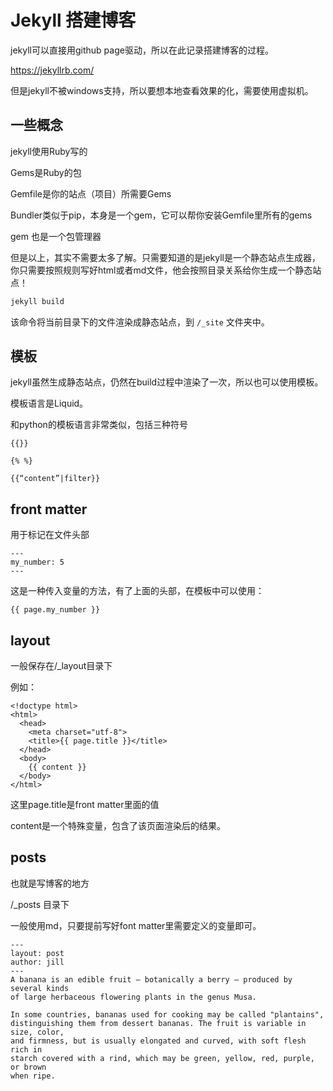# Jekyll 搭建博客

jekyll可以直接用github page驱动，所以在此记录搭建博客的过程。

https://jekyllrb.com/

但是jekyll不被windows支持，所以要想本地查看效果的化，需要使用虚拟机。

## 一些概念

jekyll使用Ruby写的

Gems是Ruby的包

Gemfile是你的站点（项目）所需要Gems

Bundler类似于pip，本身是一个gem，它可以帮你安装Gemfile里所有的gems

gem 也是一个包管理器

但是以上，其实不需要太多了解。只需要知道的是jekyll是一个静态站点生成器，你只需要按照规则写好html或者md文件，他会按照目录关系给你生成一个静态站点！

```sh
jekyll build
```

该命令将当前目录下的文件渲染成静态站点，到 `/_site` 文件夹中。

## 模板

jekyll虽然生成静态站点，仍然在build过程中渲染了一次，所以也可以使用模板。

模板语言是Liquid。

和python的模板语言非常类似，包括三种符号

```
{{}}

{% %}

{{“content”|filter}}
```

## front matter

用于标记在文件头部

```
---
my_number: 5
---
```

这是一种传入变量的方法，有了上面的头部，在模板中可以使用：

```
{{ page.my_number }}
```

## layout

一般保存在/_layout目录下

例如：

```
<!doctype html>
<html>
  <head>
    <meta charset="utf-8">
    <title>{{ page.title }}</title>
  </head>
  <body>
    {{ content }}
  </body>
</html>
```

这里page.title是front matter里面的值

content是一个特殊变量，包含了该页面渲染后的结果。

## posts

也就是写博客的地方

/_posts 目录下

一般使用md，只要提前写好font matter里需要定义的变量即可。

```
---
layout: post
author: jill
---
A banana is an edible fruit – botanically a berry – produced by several kinds
of large herbaceous flowering plants in the genus Musa.

In some countries, bananas used for cooking may be called "plantains",
distinguishing them from dessert bananas. The fruit is variable in size, color,
and firmness, but is usually elongated and curved, with soft flesh rich in
starch covered with a rind, which may be green, yellow, red, purple, or brown
when ripe.
```

